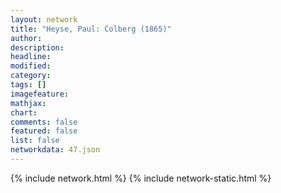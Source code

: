 ```yaml
---
layout: network
title: "Heyse, Paul: Colberg (1865)"
author:
description:
headline:
modified:
category:
tags: []
imagefeature: 
mathjax: 
chart: 
comments: false
featured: false
list: false
networkdata: 47.json
---
```

{% include network.html %}
{% include network-static.html %}
